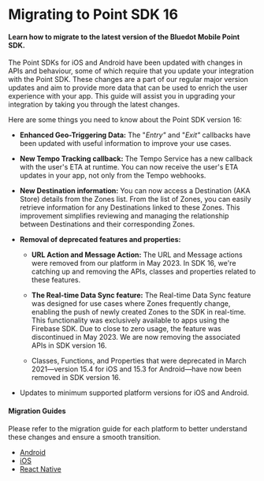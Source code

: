 # Migrating to Point SDK 16

#### Learn how to migrate to the latest version of the Bluedot Mobile Point SDK.

The Point SDKs for iOS and Android have been updated with changes in APIs and behaviour, some of which require that you update your integration with the Point SDK. These changes are a part of our regular major version updates and aim to provide more data that can be used to enrich the user experience with your app. This guide will assist you in upgrading your integration by taking you through the latest changes.

Here are some things you need to know about the Point SDK version 16:

- **Enhanced Geo-Triggering Data:** The "*Entry"* and "*Exit"* callbacks have been updated with useful information to improve your use cases.

- **New Tempo Tracking callback:** The Tempo Service has a new callback with the user's ETA at runtime. You can now receive the user's ETA updates in your app, not only from the Tempo webhooks.

- **New Destination information:** You can now access a Destination (AKA Store) details from the Zones list. From the list of Zones, you can easily retrieve information for any Destinations linked to these Zones. This improvement simplifies reviewing and managing the relationship between Destinations and their corresponding Zones.

- **Removal of deprecated features and properties:**
    - **URL Action and Message Action:** The URL and Message actions were removed from our platform in May 2023. In SDK 16, we're catching up and removing the APIs, classes and properties related to these features.

    - **The Real-time Data Sync feature:** The Real-time Data Sync feature was designed for use cases where Zones frequently change, enabling the push of newly created Zones to the SDK in real-time. This functionality was exclusively available to apps using the Firebase SDK. Due to close to zero usage, the feature was discontinued in May 2023. We are now removing the associated APIs in SDK version 16.
    
    - Classes, Functions, and Properties that were deprecated in March 2021—version 15.4 for iOS and 15.3 for Android—have now been removed in SDK version 16.

- Updates to minimum supported platform versions for iOS and Android.

#### Migration Guides
Please refer to the migration guide for each platform to better understand these changes and ensure a smooth transition.
- [Android](../Point%20SDK/Android/Migration%20Guides/Migration%20guide%20to%20SDK%2016%20for%20Android.md)
- [iOS](../Point%20SDK/iOS/Migration%20Guides/Migration%20guide%20to%20SDK%2016%20for%20iOS.md)
- [React Native](../Point%20SDK/React%20Native/Migration%20Guides/Migration%20guide%20to%203.0.0.md)